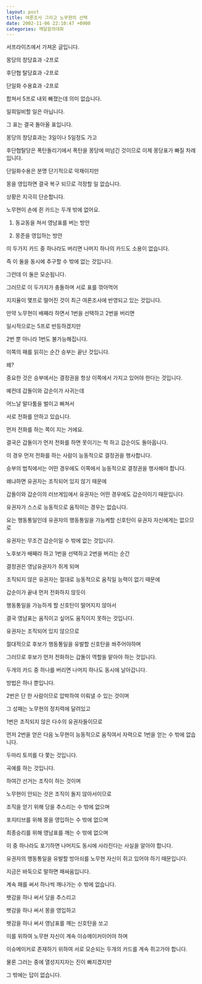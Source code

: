 ```yaml
---
layout: post
title: 여론조사 그리고 노무현의 선택
date: 2002-11-06 22:10:47 +0900
categories: 깨달음의대화
---
```

서프라이즈에서 가져온 글입니다.
  

  
몽당의 창당효과 -2프로
  
후단협 탈당효과 -2프로
  
단일화 수용효과 -2프로
  

  
합쳐서 5프로 내외 빠졌는데 의미 없습니다.
  
일희일비할 일은 아닙니다.
  

  
그 표는 결국 돌아올 표입니다.
  
몽당의 창당효과는 3일이나 5일정도 가고
  
후단협탈당은 폭탄돌리기에서 폭탄을 몽당에 떠넘긴 것이므로 이제 몽당표가 빠질 차례입니다.
  
단일화수용은 분명 단기적으로 악재이지만
  
몽을 영입하면 결국 복구 되므로 걱정할 일 없습니다.
  

  
상황은 지극히 단순합니다.
  
노무현이 손에 쥔 카드는 두개 밖에 없어요.
  

  
1. 동교동을 쳐서 영남표를 버는 방안
  
2. 몽준을 영입하는 방안
  

  
이 두가지 카드 중 하나라도 버리면 나머지 하나의 카드도 소용이 없습니다.
  
즉 이 둘을 동시에 추구할 수 밖에 없는 것입니다.
  

  
그런데 이 둘은 모순됩니다.
  
그러므로 이 두가지가 충돌하며 서로 표를 깎아먹어
  
지지율이 몇프로 떨어진 것이 최근 여론조사에 반영되고 있는 것입니다.
  

  
만약 노무현이 배째라 하면서 1번을 선택하고 2번을 버리면
  
일시적으로는 5프로 반등하겠지만
  
2번 뿐 아니라 1번도 불가능해집니다.
  
이쪽의 패를 읽히는 순간 승부는 끝난 것입니다.
  
왜?
  

  
중요한 것은 승부에서는 결정권을 항상 이쪽에서 가지고 있어야 한다는 것입니다.
  
예컨데 갑돌이와 갑순이가 사귀는데
  
어느날 말다툼을 벌이고 삐쳐서
  
서로 전화를 안하고 있습니다.
  
먼저 전화를 하는 쪽이 지는 거에요.
  
결국은 갑돌이가 먼저 전화를 하면 못이기는 척 하고 갑순이도 돌아옵니다.
  

  
이 경우 먼저 전화를 하는 사람이 능동적으로 결정권을 행사합니다.
  
승부의 법칙에서는 어떤 경우에도 이쪽에서 능동적으로 결정권을 행사해야 합니다.
  

  
왜냐하면 유권자는 조직되어 있지 않기 때문에
  
갑돌이와 갑순이의 러브게임에서 유권자는 어떤 경우에도 갑순이이기 때문입니다.
  
유권자가 스스로 능동적으로 움직이는 경우는 없습니다.
  
요는 행동통일인데 유권자의 행동통일을 가능케할 신호탄이 유권자 자신에게는 없으므로
  
유권자는 무조건 갑순이일 수 밖에 없는 것입니다.
  

  
노후보가 배째라 하고 1번을 선택하고 2번을 버리는 순간
  
결정권은 영남유권자가 쥐게 되며
  
조직되지 않은 유권자는 절대로 능동적으로 움직일 능력이 없기 때문에
  
갑순이가 끝내 먼저 전화하지 않듯이
  
행동통일을 가능하게 할 신호탄이 떨어지지 않아서
  
결국 영남표는 움직이고 싶어도 움직이지 못하는 것입니다.
  

  
유권자는 조직되어 있지 않으므로
  
절대적으로 후보가 행동통일을 유발할 신호탄을 쏴주어야하며
  
그러므로 후보가 먼저 전화하는 갑돌이 역할을 맡아야 하는 것입니다.
  

  
두개의 카드 중 하나를 버리면 나머지 하나도 동시에 날아갑니다.
  
방법은 하나 뿐입니다.
  

  
2번은 단 한 사람이므로 압박하여 이뤄낼 수 있는 것이며
  
그 성패는 노무현의 정치력에 달려있고
  

  
1번은 조직되지 않은 다수의 유권자들이므로
  
먼저 2번을 얻은 다음 노무현이 능동적으로 움직여서 자력으로 1번을 얻는 수 밖에 없습니다.
  
두마리 토끼를 다 쫓는 것입니다.
  
곡예를 하는 것입니다.
  

  
하여간 선거는 조직이 하는 것이며
  
노무현이 안되는 것은 조직이 돌지 않아서이므로
  
조직을 얻기 위해 당을 추스리는 수 밖에 없으며
  
포지티브를 위해 몽을 영입하는 수 밖에 없으며
  
최종승리를 위해 영남표를 깨는 수 밖에 없으며
  
이 중 하나라도 포기하면 나머지도 동시에 사라진다는 사실을 알아야 합니다.
  
유권자의 행동통일을 유발할 방아쇠를 노무현 자신이 쥐고 있어야 하기 때문입니다.
  

  
지금은 바둑으로 말하면 패싸움입니다.
  
계속 패를 써서 하나씩 깨나가는 수 밖에 없습니다.
  
팻감을 하나 써서 당을 추스리고
  
팻감을 하나 써서 몽을 영입하고
  
팻감을 하나 써서 영남표를 깨는 신호탄을 쏘고
  
이를 위하여 노무현 자신이 계속 이슈메이커이어야 하며
  
이슈메이커로 존재하기 위하여 서로 모순되는 두개의 카드를 계속 쥐고가야 합니다.
  
물론 그러는 중에 열성지지자는 진이 빠지겠지만
  
그 밖에는 답이 없습니다.
